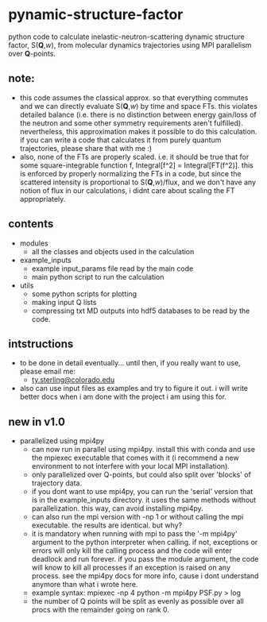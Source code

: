 # pynamic-structure-factor 
python code to calculate inelastic-neutron-scattering dynamic structure factor, S(**Q**,*w*), from molecular dynamics trajectories using MPI parallelism over **Q**-points.  

## note:
- this code assumes the classical approx. so that everything commutes and we can directly evaluate S(**Q**,*w*) by time and space FTs. this violates detailed balance (i.e. there is no distinction between energy gain/loss of the neutron and some other symmetry requirements aren't fulfilled). nevertheless, this approximation makes it possible to do this calculation. if you can write a code that calculates it from purely quantum trajectories, please share that with me :)
- also, none of the FTs are properly scaled. i.e. it should be true that for some square-integrable function f, Integral[f^2] = Integral[FT(f^2)]. this is enforced by properly normalizing the FTs in a code, but since the scattered intensity is proportional to S(**Q**,*w*)/flux, and we don't have any notion of flux in our calculations, i didnt care about scaling the FT appropriately. 

## contents
- modules
  - all the classes and objects used in the calculation
- example_inputs
  - example input_params file read by the main code
  - main python script to run the calculation
- utils
  - some python scripts for plotting
  - making input Q lists
  - compressing txt MD outputs into hdf5 databases to be read by the code. 

## intstructions
- to be done in detail eventually... until then, if you really want to use, please email me:
  - ty.sterling@colorado.edu
- also can use input files as examples and try to figure it out. i will write better docs when i am done with the project i am using this for. 

## new in v1.0
- parallelized using mpi4py
  - can now run in parallel using mpi4py. install this with conda and use the mpiexec executable that comes with it (i recommend a new environment to not interfere with your local MPI installation). 
  - only parallelized over Q-points, but could also split over 'blocks' of trajectory data.
  - if you dont want to use mpi4py, you can run the 'serial' version that is in the example_inputs directory. it uses the same methods without parallelization. this way, can avoid installing mpi4py.
  - can also run the mpi version with -np 1 or without calling the mpi executable. the results are identical. but why? 
  - it is mandatory when running with mpi to pass the '-m mpi4py' argument to the python interpreter when calling. if not, exceptions or errors will only kill the calling process and the code will enter deadlock and run forever. if you pass the module argument, the code will know to kill all processes if an exception is raised on any process. see the mpi4py docs for more info, cause i dont understand anymore than what i wrote here.
  - example syntax: mpiexec -np 4 python -m mpi4py PSF.py > log
  - the number of Q points will be split as evenly as possible over all procs with the remainder going on rank 0.


